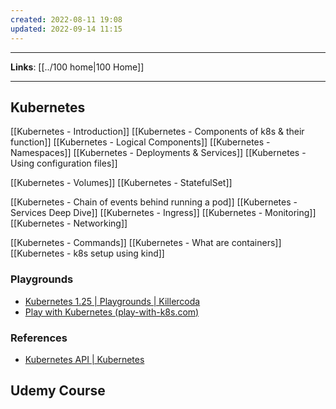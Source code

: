 ```yaml
---
created: 2022-08-11 19:08
updated: 2022-09-14 11:15
---
```

---
**Links**: [[../100 home|100 Home]]

---
## Kubernetes
[[Kubernetes - Introduction]]
[[Kubernetes - Components of k8s & their function]]
[[Kubernetes - Logical Components]]
[[Kubernetes - Namespaces]]
[[Kubernetes - Deployments & Services]]
[[Kubernetes - Using configuration files]]

[[Kubernetes - Volumes]]
[[Kubernetes - StatefulSet]]

[[Kubernetes - Chain of events behind running a pod]]
[[Kubernetes - Services Deep Dive]]
[[Kubernetes - Ingress]]
[[Kubernetes - Monitoring]]
[[Kubernetes - Networking]]

[[Kubernetes - Commands]]
[[Kubernetes - What are containers]]
[[Kubernetes - k8s setup using kind]]

### Playgrounds
- [Kubernetes 1.25 | Playgrounds | Killercoda](https://killercoda.com/playgrounds/scenario/kubernetes)
- [Play with Kubernetes (play-with-k8s.com)](https://labs.play-with-k8s.com/)

### References
- [Kubernetes API | Kubernetes](https://kubernetes.io/docs/reference/kubernetes-api/)

## Udemy Course
